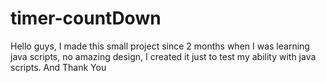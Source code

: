 # timer-countDown
Hello guys, I made this small project since 2 months when I was learning java scripts, no amazing design, I created it just to test my ability with java scripts. And Thank You
